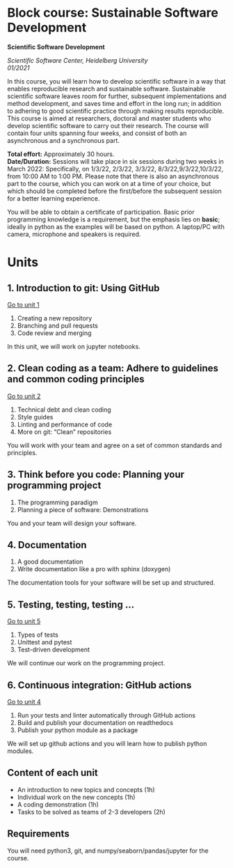 #  Block course: Sustainable Software Development

**Scientific Software Development**

*Scientific Software Center, Heidelberg University*  
*01/2021*  

In this course, you will learn how to develop scientific software in a way that enables reproducible research and sustainable software. Sustainable scientific software leaves room for further, subsequent implementations and method development, and saves time and effort in the long run; in addition to adhering to good scientific practice through making results reproducible. This course is aimed at researchers, doctoral and master
students who develop scientific software to carry out their research.
The course will contain four units spanning four weeks, and consist of both an asynchronous and a synchronous part.  

**Total effort:** Approximately 30 hours.  
**Date/Duration:**
Sessions will take place in six sessions during two weeks in March 2022: Specifically, on 1/3/22, 2/3/22, 3/3/22, 8/3/22,9/3/22,10/3/22, from 10:00 AM to 1:00 PM. Please note that there is also an asynchronous part to the course, which you can work on at a time of your choice, but which should be completed before the first/before the subsequent session for a better learning experience. 

You will be able to obtain a certificate of participation. Basic prior programming knowledge is a requirement, but the emphasis lies on **basic**; ideally in python as the examples will be based on python. A laptop/PC with camera, microphone and speakers is required.


# Units
## 1. Introduction to git: Using GitHub
[Go to unit 1](unit1/README.md)
1. Creating a new repository
1. Branching and pull requests
1. Code review and merging

In this unit, we will work on jupyter notebooks.

## 2. Clean coding as a team: Adhere to guidelines and common coding principles
[Go to unit 2](unit2/README.md)
1. Technical debt and clean coding
1. Style guides
1. Linting and performance of code
1. More on git: “Clean” repositories

You will work with your team and agree on a set of common standards and principles.

## 3. Think before you code: Planning your programming project
1. The programming paradigm
1. Planning a piece of software: Demonstrations

You and your team will design your software.

## 4. Documentation
1. A good documentation  
1. Write documentation like a pro with sphinx (doxygen)

The documentation tools for your software will be set up and structured.

## 5. Testing, testing, testing ... 
[Go to unit 5](unit3/README.md)
1. Types of tests
1. Unittest and pytest
1. Test-driven development

We will continue our work on the programming project.

## 6. Continuous integration: GitHub actions
[Go to unit 4](unit4/README.md)
1. Run your tests and linter automatically through GitHub actions
1. Build and publish your documentation on readthedocs
1. Publish your python module as a package  

We will set up github actions and you will learn how to publish python modules.

## Content of each unit
- An introduction to new topics and concepts (1h)
- Individual work on the new concepts (1h)
- A coding demonstration (1h)
- Tasks to be solved as teams of 2-3 developers (2h)

## Requirements
You will need python3, git, and numpy/seaborn/pandas/jupyter for the course.
